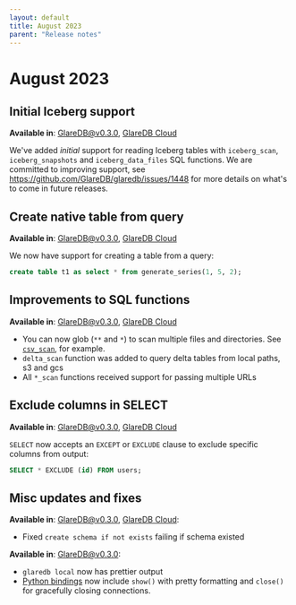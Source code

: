 ```yaml
---
layout: default
title: August 2023
parent: "Release notes"
---
```


# August 2023

## Initial Iceberg support

**Available in**: [GlareDB@v0.3.0], [GlareDB Cloud]

We've added _initial_ support for reading Iceberg tables with `iceberg_scan`,
`iceberg_snapshots` and `iceberg_data_files` SQL functions. We are committed to
improving support, see <https://github.com/GlareDB/glaredb/issues/1448> for more
details on what's to come in future releases.

## Create native table from query

**Available in**: [GlareDB@v0.3.0], [GlareDB Cloud]

We now have support for creating a table from a query:

```sql
create table t1 as select * from generate_series(1, 5, 2);
```

## Improvements to SQL functions

**Available in**: [GlareDB@v0.3.0], [GlareDB Cloud]

- You can now glob (`**` and `*`) to scan multiple files and directories. See
  [`csv_scan`], for example.
- `delta_scan` function was added to query delta tables from local paths, s3
   and gcs
- All `*_scan` functions received support for passing multiple URLs

## Exclude columns in SELECT

**Available in**: [GlareDB@v0.3.0], [GlareDB Cloud]

`SELECT` now accepts an `EXCEPT` or `EXCLUDE` clause to exclude specific columns
from output:

```sql
SELECT * EXCLUDE (id) FROM users;
```

## Misc updates and fixes

**Available in**: [GlareDB@v0.3.0], [GlareDB Cloud]:

- Fixed `create schema if not exists` failing if schema existed
  
**Available in**: [GlareDB@v0.3.0]:

- `glaredb local` now has prettier output
- [Python bindings] now include `show()` with pretty formatting and `close()`
  for gracefully closing connections.

[GlareDB@v0.3.0]: https://github.com/GlareDB/glaredb/releases/tag/v0.2.1
[GlareDB Cloud]: https://console.glaredb.com/
[`csv_scan`]: /glaredb/sq-functions/csv_scan/
[Python bindings]: /glaredb/python/
